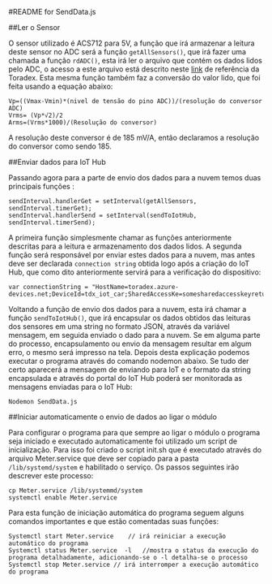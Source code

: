 
#README for SendData.js

##Ler o Sensor  

O sensor utilizado é ACS712 para 5V, a função que irá armazenar a leitura deste sensor no ADC será a função `getAllSensors()`, que irá fazer uma chamada a função `rdADC()`, esta irá ler o arquivo que contém os dados lidos pelo ADC, o acesso a este arquivo está descrito neste [link](http://developer.toradex.com/knowledge-base/adc-(linux)) de referência da Toradex. Esta mesma função também faz a conversão do valor lido, que foi feita usando a equação abaixo:

    Vp=((Vmax-Vmin)*(nivel de tensão do pino ADC))/(resolução do conversor ADC)
    Vrms= (Vp*√2)/2 
    Arms=(Vrms*1000)/(Resolução do conversor)
    
 A resolução deste conversor é de 185 mV/A, então declaramos a resolução do conversor como sendo 185. 
 
##Enviar dados para IoT Hub
 
Passando agora para a parte de envio dos dados para a nuvem temos duas principais funções :

    sendInterval.handlerGet = setInterval(getAllSensors, sendInterval.timerGet);
    sendInterval.handlerSend = setInterval(sendToIotHub, sendInterval.timerSend);

A primeira função simplesmente chamar as funções anteriormente descritas para a leitura e armazenamento dos dados lidos. 
A segunda função será responsável por enviar estes dados para a nuvem, mas antes deve ser declarada `connection string` obtida logo após a criação do IoT Hub, que como dito anteriormente servirá para a verificação do dispositivo:

    var connectionString = "HostName=toradex.azure-devices.net;DeviceId=tdx_iot_car;SharedAccessKe=somesharedaccesskeyreturned" 
Voltando a função de envio dos dados para a nuvem, esta irá chamar a função `sendToIotHub()`, que irá encapsular os dados obtidos das leituras dos sensores em uma string no formato JSON, através da variável mensagem, em seguida enviado o dado para a nuvem. Se em alguma parte do processo, encapsulamento ou envio da mensagem resultar em algum erro, o mesmo será impresso na tela. Depois desta explicação podemos executar o programa através do comando nodemon abaixo. Se tudo der certo aparecerá a mensagem de enviando para IoT e o formato da string encapsulada e através do portal do IoT Hub poderá ser monitorada as mensagens enviadas para o IoT Hub:

    Nodemon SendData.js

##Iniciar automaticamente o envio de dados ao ligar o módulo

Para configurar o programa para que sempre ao ligar o módulo o programa seja iniciado e executado automaticamente foi utilizado
um script de inicialização. Para isso foi criado o script init.sh que é executado através do arquivo Meter.service que deve ser
copiado para a pasta `/lib/systemd/system` e habilitado o serviço. Os passos seguintes irão descrever este processo:

    cp Meter.service /lib/systemmd/system
    systemctl enable Meter.service
    
Para esta função de iniciação automática do programa seguem alguns comandos importantes e que estão comentadas suas funções:
    
    Systemctl start Meter.service    // irá reiniciar a execução automático do programa  
    Systemctl status Meter.service  -l   //mostra o status da execução do programa detalhadamente, adicionando-se o -l detalha-se o processo
    Systemctl stop Meter.service // irá interromper a execução automático do programa
